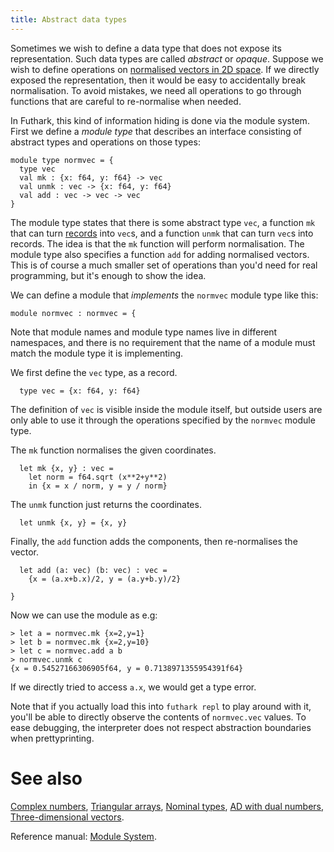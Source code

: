 ```yaml
---
title: Abstract data types
---
```


Sometimes we wish to define a data type that does not expose its
representation.  Such data types are called *abstract* or *opaque*.
Suppose we wish to define operations on [normalised vectors in 2D
space](https://mathworld.wolfram.com/NormalizedVector.html).  If we
directly exposed the representation, then it would be easy to
accidentally break normalisation.  To avoid mistakes, we need all
operations to go through functions that are careful to re-normalise
when needed.

In Futhark, this kind of information hiding is done via the module
system.  First we define a *module type* that describes an
interface consisting of abstract types and operations on those
types:

```futhark
module type normvec = {
  type vec
  val mk : {x: f64, y: f64} -> vec
  val unmk : vec -> {x: f64, y: f64}
  val add : vec -> vec -> vec
}
```

The module type states that there is some abstract type `vec`, a
function `mk` that can turn [records](tuples-and-records.html) into
`vec`s, and a function `unmk` that can turn `vec`s into records.
The idea is that the `mk` function will perform normalisation.  The
module type also specifies a function `add` for adding normalised
vectors.  This is of course a much smaller set of operations than
you'd need for real programming, but it's enough to show the idea.

We can define a module that *implements* the `normvec` module type
like this:

```futhark
module normvec : normvec = {
```

Note that module names and module type names live in different
namespaces, and there is no requirement that the name of a module
must match the module type it is implementing.

We first define the `vec` type, as a record.

```futhark
  type vec = {x: f64, y: f64}
```

The definition of `vec` is visible inside the module itself, but
outside users are only able to use it through the operations
specified by the `normvec` module type.

The `mk` function normalises the given coordinates.

```futhark
  let mk {x, y} : vec =
    let norm = f64.sqrt (x**2+y**2)
    in {x = x / norm, y = y / norm}
```

The `unmk` function just returns the coordinates.

```futhark
  let unmk {x, y} = {x, y}
```

Finally, the `add` function adds the components, then re-normalises
the vector.

```futhark
  let add (a: vec) (b: vec) : vec =
    {x = (a.x+b.x)/2, y = (a.y+b.y)/2}

}
```

Now we can use the module as e.g:

```
> let a = normvec.mk {x=2,y=1}
> let b = normvec.mk {x=2,y=10}
> let c = normvec.add a b
> normvec.unmk c
{x = 0.54527166306905f64, y = 0.7138971355954391f64}
```

If we directly tried to access `a.x`, we would get a type error.

Note that if you actually load this into `futhark repl` to play
around with it, you'll be able to directly observe the contents of
`normvec.vec` values.  To ease debugging, the interpreter does not
respect abstraction boundaries when prettyprinting.

# See also

[Complex numbers](complex-numbers.html), [Triangular
arrays](triangular.html), [Nominal types](nominal-types.html), [AD
with dual numbers](dual-numbers.html), [Three-dimensional
vectors](3d-vectors.html).

Reference manual:
[Module System](https://futhark.readthedocs.io/en/latest/language-reference.html#module-system).
